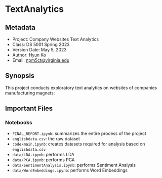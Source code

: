 # TextAnalytics


## Metadata
- Project: Company Websites Text Analytics
- Class: DS 5001 Spring 2023
- Version Date: May 5, 2023
- Author: Hyun Ko
- Email: npm5ct@virginia.edu


## Synopsis
This project conducts exploratory text analytics on websites of companies manufacturing magnets:


## Important Files

### Notebooks
- `FINAL_REPORT.ipynb`: summarizes the entire process of the project
- `englishdata.csv`: the raw dataset
- `code/main.ipynb`: creates datasets required for analysis based on `englishdata.csv`
- `data/LDA.ipynb`: performs LDA
- `data/PCA.ipynb`: performs PCA
- `data/SentimentAnalysis.ipynb`: performs Sentiment Analysis
- `data/WordEmbeddings.ipynb`: performs Word Embeddings
